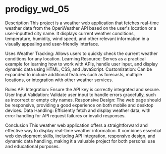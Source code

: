 # prodigy_wd_05
Description
This project is a weather web application that fetches real-time weather data from the OpenWeather API based on the user's location or a user-inputted city name. It displays current weather conditions, temperature, humidity, wind speed, and other relevant information in a visually appealing and user-friendly interface.

Uses
Weather Tracking: Allows users to quickly check the current weather conditions for any location.
Learning Resource: Serves as a practical example for learning how to work with APIs, handle user input, and display dynamic data using HTML, CSS, and JavaScript.
Customization: Can be expanded to include additional features such as forecasts, multiple locations, or integration with other weather services.

Rules
API Integration: Ensure the API key is correctly integrated and secure.
User Input Validation: Validate user input to handle errors gracefully, such as incorrect or empty city names.
Responsive Design: The web page should be responsive, providing a good experience on both mobile and desktop devices.
Data Handling: Efficiently fetch and display weather data, with error handling for API request failures or invalid responses.

Conclusion
This weather web application offers a straightforward and effective way to display real-time weather information. It combines essential web development skills, including API integration, responsive design, and dynamic data handling, making it a valuable project for both personal use and educational purposes.
